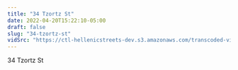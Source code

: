 ```yaml
---
title: "34 Tzortz St"
date: 2022-04-20T15:22:10-05:00
draft: false
slug: "34-tzortz-st"
vidSrc: "https://ctl-hellenicstreets-dev.s3.amazonaws.com/transcoded-videos/34%20Tzortz%20St.%20-%207%20Tzortz%20St-.mp4"
---
```


34 Tzortz St
